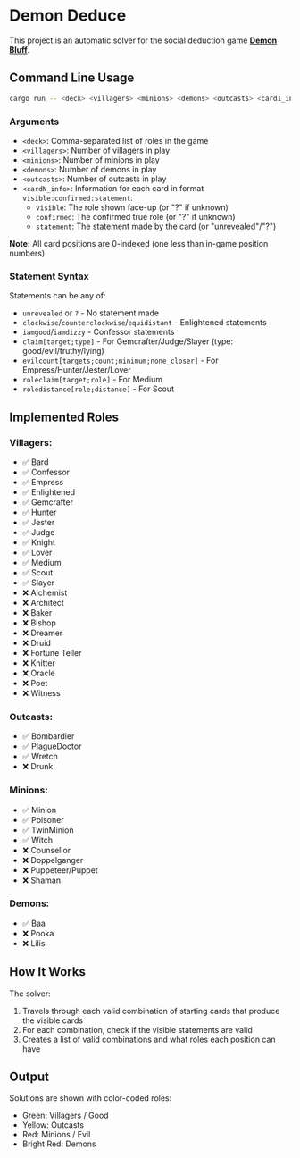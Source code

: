 # Demon Deduce

This project is an automatic solver for the social deduction game [**Demon Bluff**](https://store.steampowered.com/app/3522600/Demon_Bluff/).

## Command Line Usage

```bash
cargo run -- <deck> <villagers> <minions> <demons> <outcasts> <card1_info> <card2_info> ...
```

### Arguments

- `<deck>`: Comma-separated list of roles in the game
- `<villagers>`: Number of villagers in play
- `<minions>`: Number of minions in play
- `<demons>`: Number of demons in play
- `<outcasts>`: Number of outcasts in play
- `<cardN_info>`: Information for each card in format `visible:confirmed:statement`:
  - `visible`: The role shown face-up (or "?" if unknown)
  - `confirmed`: The confirmed true role (or "?" if unknown)
  - `statement`: The statement made by the card (or "unrevealed"/"?")

**Note:** All card positions are 0-indexed (one less than in-game position numbers)

### Statement Syntax

Statements can be any of:
- `unrevealed` or `?` - No statement made
- `clockwise`/`counterclockwise`/`equidistant` - Enlightened statements
- `iamgood`/`iamdizzy` - Confessor statements
- `claim[target;type]` - For Gemcrafter/Judge/Slayer (type: good/evil/truthy/lying)
- `evilcount[targets;count;minimum;none_closer]` - For Empress/Hunter/Jester/Lover
- `roleclaim[target;role]` - For Medium
- `roledistance[role;distance]` - For Scout

## Implemented Roles

### Villagers:
- ✅ Bard
- ✅ Confessor
- ✅ Empress
- ✅ Enlightened
- ✅ Gemcrafter
- ✅ Hunter
- ✅ Jester
- ✅ Judge
- ✅ Knight
- ✅ Lover
- ✅ Medium
- ✅ Scout
- ✅ Slayer
- ❌ Alchemist
- ❌ Architect
- ❌ Baker
- ❌ Bishop
- ❌ Dreamer
- ❌ Druid
- ❌ Fortune Teller
- ❌ Knitter
- ❌ Oracle
- ❌ Poet
- ❌ Witness

### Outcasts:
- ✅ Bombardier
- ✅ PlagueDoctor
- ✅ Wretch
- ❌ Drunk

### Minions:
- ✅ Minion
- ✅ Poisoner
- ✅ TwinMinion
- ✅ Witch
- ❌ Counsellor
- ❌ Doppelganger
- ❌ Puppeteer/Puppet
- ❌ Shaman

### Demons:
- ✅ Baa
- ❌ Pooka
- ❌ Lilis

## How It Works

The solver:
1. Travels through each valid combination of starting cards that produce the visible cards
2. For each combination, check if the visible statements are valid
3. Creates a list of valid combinations and what roles each position can have

## Output

Solutions are shown with color-coded roles:
- Green: Villagers / Good
- Yellow: Outcasts
- Red: Minions / Evil
- Bright Red: Demons

